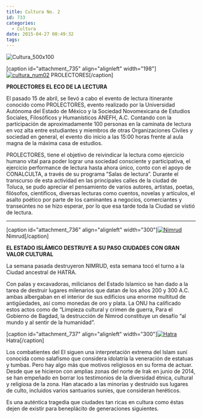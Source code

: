 ```yaml
---
title: Cultura No. 2
id: 733
categories:
  - Cultura
date: 2015-04-27 00:49:32
tags:
---
```


![Cultura_500x100](http://www.laredsemanario.com/wp-content/uploads/2015/04/Cultura_500x100.png)

[caption id="attachment_735" align="alignleft" width="198"][![cultura_num02](http://www.laredsemanario.com/wp-content/uploads/2015/04/cultura_num02-198x300.jpg)](http://www.laredsemanario.com/wp-content/uploads/2015/04/cultura_num02.jpg) PROLECTORES[/caption]

**PROLECTORES**
**EL ECO DE LA LECTURA**

El pasado 15 de abril, se llevó a cabo el evento de lectura itinerante conocido como PROLECTORES, evento realizado por la Universidad Autónoma del Estado de México y la Sociedad Novomexicana de Estudios Sociales, Filosóficos y Humanísticos ANEFH, A.C. Contando con la participación de aproximadamente 100 personas en la caminata de lectura en voz alta entre estudiantes y miembros de otras Organizaciones Civiles y sociedad en general, el evento dio inicio a las 15:00 horas frente al aula magna de la máxima casa de estudios.

PROLECTORES, tiene el objetivo de reivindicar la lectura como ejercicio humano vital para poder lograr una sociedad consciente y participativa, el ejercicio performance de lectura hasta ahora único, conto con el apoyo de CONALCULTA, a través de su programa ”Salas de lectura”. Durante el transcurso de esta actividad en las principales calles de la ciudad de Toluca, se pudo apreciar el pensamiento de varios autores, artistas, poetas, filósofos, científicos, diversas lecturas como cuentos, novelas y artículos, el asalto poético por parte de los caminantes a negocios, comerciantes y transeúntes no se hizo esperar, por lo que esa tarde toda la Ciudad se vistió de lectura.

* * *

[caption id="attachment_736" align="alignleft" width="300"][![Nimrud](http://www.laredsemanario.com/wp-content/uploads/2015/04/Cultura_num02-1-300x208.png)](http://www.laredsemanario.com/wp-content/uploads/2015/04/Cultura_num02-1.png) Nimrud[/caption]

**EL ESTADO ISLÁMICO DESTRUYE A SU PASO CIUDADES CON GRAN VALOR CULTURAL**

La semana pasada destruyeron NIMRUD, esta semana tocó el turno a la Ciudad ancestral de HATRA.

Con palas y excavadoras, milicianos del Estado Islamico se han dado a la tarea de destruir lugares milenarios que datan de los años 200 y 300 A.C. ambas albergaban en el interior de sus edificios una enorme multitud de antigüedades, así como monedas de oro y plata. La ONU ha calificado estos actos como de “Limpieza cultural y crimen de guerra, Para el Gobierno de Bagdad, la destrucción de Nimrod constituye un desafío “al mundo y al sentir de la humanidad”.

[caption id="attachment_737" align="alignleft" width="300"][![Hatra](http://www.laredsemanario.com/wp-content/uploads/2015/04/Cultura_num02-2-300x208.png)](http://www.laredsemanario.com/wp-content/uploads/2015/04/Cultura_num02-2.png) Hatra[/caption]

Los combatientes del EI siguen una interpretación extrema del Islam suní conocida como salafismo que considera idolatría la veneración de estatuas y tumbas. Pero hay algo más que motivos religiosos en su forma de actuar. Desde que se hicieron con amplias zonas del norte de Irak en junio de 2014, se han empeñado en borrar los testimonios de la diversidad étnica, cultural y religiosa de la zona. Han atacado a las minorías y destruido sus lugares de culto, incluidos varios santuarios suníes, que consideran heréticos.

Es una auténtica tragedia que ciudades tan ricas en cultura como éstas dejen de existir para beneplácito de generaciones siguientes.